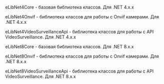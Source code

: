 eLibNet4Core - базовая библиотека классов. Для .NET 4.x.x

eLibNet4Onvif - библиотека классов для работы с Onvif камерами. Для .NET 4.x.x

eLibNet4VideoSurveillanceApi - библиотека классов для работы с API VideoSurveillance. Для .NET 4.x.x

eLibNet8Core - базовая библиотека классов. Для .NET 8.x.x

eLibNet8Onvif - библиотека классов для работы с Onvif камерами. Для .NET 8.x.x

eLibNet8VideoSurveillanceApi - библиотека классов для работы с API VideoSurveillance. Для .NET 8.x.x

